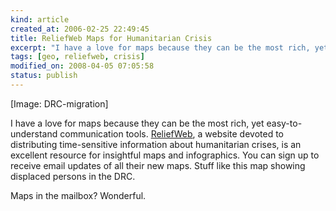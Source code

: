 ```yaml
--- 
kind: article
created_at: 2006-02-25 22:49:45
title: ReliefWeb Maps for Humanitarian Crisis
excerpt: "I have a love for maps because they can be the most rich, yet easy-to-understand communication tools."
tags: [geo, reliefweb, crisis]
modified_on: 2008-04-05 07:05:58
status: publish
---
```


[Image: DRC-migration] 

I have a love for maps because they can be the most rich, yet easy-to-understand communication tools. <a href="http://www.reliefweb.int">ReliefWeb</a>, a website devoted to distributing time-sensitive information about humanitarian crises, is an excellent resource for insightful maps and infographics. You can sign up to receive email updates of all their new maps. Stuff like this map showing displaced persons in the DRC.  

Maps in the mailbox? Wonderful. 